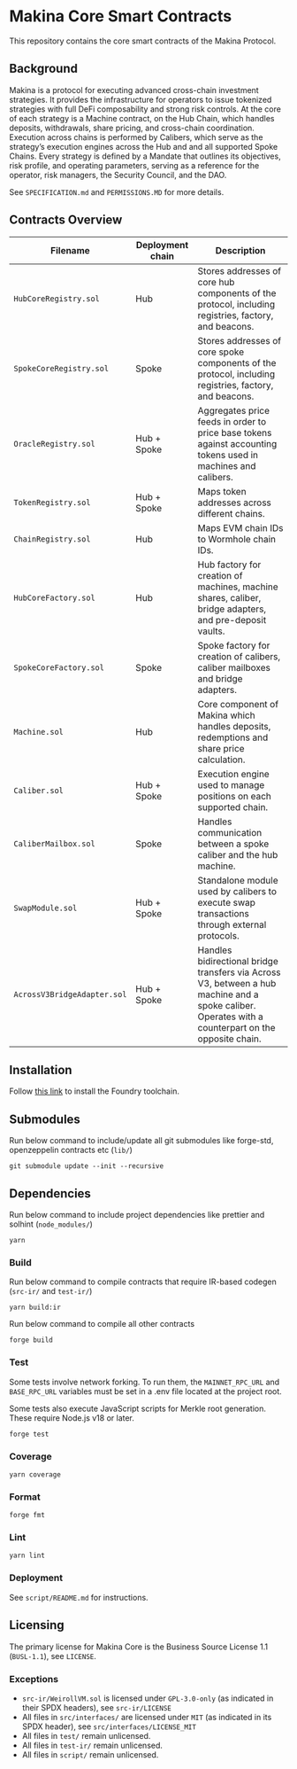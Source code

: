 # Makina Core Smart Contracts

This repository contains the core smart contracts of the Makina Protocol.

## Background

Makina is a protocol for executing advanced cross-chain investment strategies. It provides the infrastructure for operators to issue tokenized strategies with full DeFi composability and strong risk controls. At the core of each strategy is a Machine contract, on the Hub Chain, which handles deposits, withdrawals, share pricing, and cross-chain coordination. Execution across chains is performed by Calibers, which serve as the strategy’s execution engines across the Hub and and all supported Spoke Chains. Every strategy is defined by a Mandate that outlines its objectives, risk profile, and operating parameters, serving as a reference for the operator, risk managers, the Security Council, and the DAO.

See `SPECIFICATION.md` and `PERMISSIONS.MD` for more details.

## Contracts Overview

| Filename                    | Deployment chain | Description                                                                                                                                         |
| --------------------------- | ---------------- | --------------------------------------------------------------------------------------------------------------------------------------------------- |
| `HubCoreRegistry.sol`       | Hub              | Stores addresses of core hub components of the protocol, including registries, factory, and beacons.                                                |
| `SpokeCoreRegistry.sol`     | Spoke            | Stores addresses of core spoke components of the protocol, including registries, factory, and beacons.                                              |
| `OracleRegistry.sol`        | Hub + Spoke      | Aggregates price feeds in order to price base tokens against accounting tokens used in machines and calibers.                                       |
| `TokenRegistry.sol`         | Hub + Spoke      | Maps token addresses across different chains.                                                                                                       |
| `ChainRegistry.sol`         | Hub              | Maps EVM chain IDs to Wormhole chain IDs.                                                                                                           |
| `HubCoreFactory.sol`        | Hub              | Hub factory for creation of machines, machine shares, caliber, bridge adapters, and pre-deposit vaults.                                             |
| `SpokeCoreFactory.sol`      | Spoke            | Spoke factory for creation of calibers, caliber mailboxes and bridge adapters.                                                                      |
| `Machine.sol`               | Hub              | Core component of Makina which handles deposits, redemptions and share price calculation.                                                           |
| `Caliber.sol`               | Hub + Spoke      | Execution engine used to manage positions on each supported chain.                                                                                  |
| `CaliberMailbox.sol`        | Spoke            | Handles communication between a spoke caliber and the hub machine.                                                                                  |
| `SwapModule.sol`            | Hub + Spoke      | Standalone module used by calibers to execute swap transactions through external protocols.                                                         |
| `AcrossV3BridgeAdapter.sol` | Hub + Spoke      | Handles bidirectional bridge transfers via Across V3, between a hub machine and a spoke caliber. Operates with a counterpart on the opposite chain. |

## Installation

Follow [this link](https://book.getfoundry.sh/getting-started/installation) to install the Foundry toolchain.

## Submodules

Run below command to include/update all git submodules like forge-std, openzeppelin contracts etc (`lib/`)

```shell
git submodule update --init --recursive
```

## Dependencies

Run below command to include project dependencies like prettier and solhint (`node_modules/`)

```shell
yarn
```

### Build

Run below command to compile contracts that require IR-based codegen (`src-ir/` and `test-ir/`)

```shell
yarn build:ir
```

Run below command to compile all other contracts

```shell
forge build
```

### Test

Some tests involve network forking. To run them, the `MAINNET_RPC_URL` and `BASE_RPC_URL` variables must be set in a .env file located at the project root.

Some tests also execute JavaScript scripts for Merkle root generation. These require Node.js v18 or later.

```shell
forge test
```

### Coverage

```shell
yarn coverage
```

### Format

```shell
forge fmt
```

### Lint

```shell
yarn lint
```

### Deployment

See `script/README.md` for instructions.

## Licensing

The primary license for Makina Core is the Business Source License 1.1 (`BUSL-1.1`), see `LICENSE`.

### Exceptions

- `src-ir/WeirollVM.sol` is licensed under `GPL-3.0-only` (as indicated in their SPDX headers), see `src-ir/LICENSE`
- All files in `src/interfaces/` are licensed under `MIT` (as indicated in its SPDX header), see `src/interfaces/LICENSE_MIT`
- All files in `test/` remain unlicensed.
- All files in `test-ir/` remain unlicensed.
- All files in `script/` remain unlicensed.
